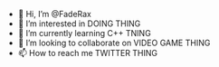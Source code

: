 - 👋 Hi, I’m @FadeRax
- 👀 I’m interested in DOING THING
- 🌱 I’m currently learning C++ TNING
- 💞️ I’m looking to collaborate on VIDEO GAME THING
- 📫 How to reach me TWITTER THING

<!---
FadeRax/FadeRax is a ✨ special ✨ repository because its `README.md` (this file) appears on your GitHub profile.
You can click the Preview link to take a look at your changes.
--->
